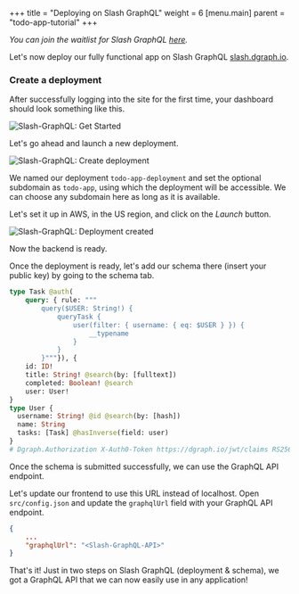 +++
title = "Deploying on Slash GraphQL"
weight = 6
[menu.main]
    parent = "todo-app-tutorial"
+++

*You can join the waitlist for Slash GraphQL [here](https://dgraph.io/slash-graphql).*

Let's now deploy our fully functional app on Slash GraphQL [slash.dgraph.io](https://slash.dgraph.io).

### Create a deployment

After successfully logging into the site for the first time, your dashboard should look something like this.

![Slash-GraphQL: Get Started](/images/graphql/tutorial/todo/slash-graphql-1.png)

Let's go ahead and launch a new deployment.

![Slash-GraphQL: Create deployment](/images/graphql/tutorial/todo/slash-graphql-2.png)

We named our deployment `todo-app-deployment` and set the optional subdomain as
`todo-app`, using which the deployment will be accessible. We can choose any
subdomain here as long as it is available.

Let's set it up in AWS, in the US region, and click on the *Launch* button.

![Slash-GraphQL: Deployment created ](/images/graphql/tutorial/todo/slash-graphql-3.png)

Now the backend is ready.

Once the deployment is ready, let's add our schema there (insert your public key) by going to the schema tab.

```graphql
type Task @auth(
    query: { rule: """
        query($USER: String!) {
            queryTask {
                user(filter: { username: { eq: $USER } }) {
                    __typename
                }
            }
        }"""}), {
    id: ID!
    title: String! @search(by: [fulltext])
    completed: Boolean! @search
    user: User!
}
type User {
  username: String! @id @search(by: [hash])
  name: String
  tasks: [Task] @hasInverse(field: user)
}
# Dgraph.Authorization X-Auth0-Token https://dgraph.io/jwt/claims RS256 "<AUTH0-APP-PUBLIC-KEY>"
```

Once the schema is submitted successfully, we can use the GraphQL API endpoint.

Let's update our frontend to use this URL instead of localhost. Open `src/config.json` and update the `graphqlUrl` field with your GraphQL API endpoint.

```json
{
    ...
    "graphqlUrl": "<Slash-GraphQL-API>"
}
```

That's it! Just in two steps on Slash GraphQL (deployment & schema), we got a GraphQL API that we can now easily use in any application!